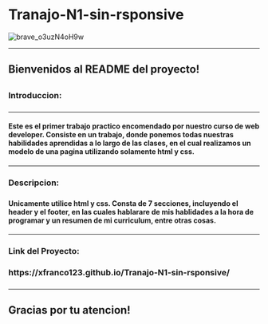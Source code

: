 # Tranajo-N1-sin-rsponsive

![brave_o3uzN4oH9w](https://user-images.githubusercontent.com/119545271/208786940-786a76c3-7217-41f6-93b4-4eada96cc892.png)

<hr>

<h2> Bienvenidos al README del proyecto! <h2/>
  
<h3> Introduccion: <h3/>

<hr>

<h4> Este es el primer trabajo practico encomendado por nuestro curso de web developer. Consiste en un trabajo, donde ponemos todas nuestras habilidades aprendidas a lo largo de las clases, en el cual realizamos un modelo de una pagina utilizando solamente html y css.  <h4/>
 
<hr>
  
<h3> Descripcion: <h3/>
  
<h4> Unicamente utilice html y css. Consta de 7 secciones, incluyendo el header y el footer, en las cuales hablarare de mis hablidades a la hora de programar y un resumen de mi curriculum, entre otras cosas. <h4/>

<hr>

<h3> Link del Proyecto: <h3/>

<h3> https://xfranco123.github.io/Tranajo-N1-sin-rsponsive/ <h3/>
  
<hr>
 <h2> Gracias por tu atencion!<h2/>
 
